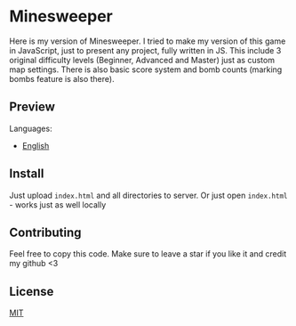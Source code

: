 # Minesweeper
Here is my version of Minesweeper.
I tried to make my version of this game in JavaScript, just to present any project, fully written in JS.
This include 3 original difficulty levels (Beginner, Advanced and Master) just as custom map settings.
There is also basic score system and bomb counts (marking bombs feature is also there).

## Preview
Languages:
* [English]([https://blazejczyk.net/minesweeper/](https://mblazejczyk.github.io/Minesweeper/))

## Install

Just upload `index.html` and all directories to server. Or just open `index.html` - works just as well locally

## Contributing

Feel free to copy this code. Make sure to leave a star if you like it and credit my github <3

## License
[MIT](https://choosealicense.com/licenses/mit/)
